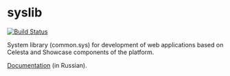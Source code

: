 # syslib

[![Build Status](https://ci.corchestra.ru/buildStatus/icon?job=syslib/master)](https://ci.corchestra.ru/job/syslib/job/master/)

System library (common.sys) for development of web applications based on Celesta and Showcase components of the platform.

[Documentation](https://corchestra.ru/wiki/index.php?title=%D0%93%D1%80%D0%B0%D0%BD%D1%83%D0%BB%D0%B0_common) (in Russian).